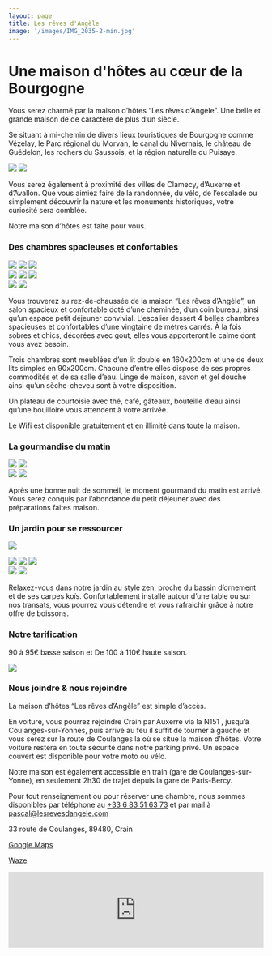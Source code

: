 ```yaml
---
layout: page
title: Les rêves d'Angèle
image: '/images/IMG_2035-2-min.jpg'
---
```

#  Une maison d'hôtes au cœur de la Bourgogne

Vous serez charmé par la maison d’hôtes “Les rêves d’Angèle”. Une belle et grande maison de de caractère de plus d’un siècle.

Se situant à mi-chemin de divers lieux touristiques de Bourgogne comme Vézelay, le Parc régional du Morvan, le canal du Nivernais, le château de Guédelon, les rochers du Saussois, et la région naturelle du Puisaye. 

<div class="gallery-box">
  <div class="gallery">
    <img src="/images/IMG_2854-1-min-1.jpg">
    <img src="/images/ecran.jpg">
  </div>
</div>

Vous serez également à proximité des villes de Clamecy, d’Auxerre et d’Avallon. Que vous aimiez faire de la randonnée, du vélo, de l’escalade ou simplement découvrir la nature et les monuments historiques, votre curiosité sera comblée.

Notre maison d’hôtes est faite pour vous.

### Des chambres spacieuses et confortables

<div class="gallery-box">
  <div class="gallery">
    <img src="/images/1.jpg">
    <img src="/images/2.jpg">
    <img src="/images/6.jpg">
  </div>
</div>


<div class="gallery-box">
  <div class="gallery">
    <img src="/images/3.jpg">
    <img src="/images/4.jpg">
    <img src="/images/5.jpg">
  </div>
</div>

<div class="gallery-box">
  <div class="gallery">
    <img src="/images/7.jpg">
    <img src="/images/8.jpg">
  </div>
</div>


Vous trouverez au rez-de-chaussée de la maison “Les rêves d’Angèle”, un salon spacieux et confortable doté d’une cheminée, d’un coin bureau, ainsi qu’un espace petit déjeuner convivial. L’escalier dessert 4 belles chambres spacieuses et confortables d’une vingtaine de mètres carrés. À la fois sobres et chics, décorées avec gout, elles vous apporteront le calme dont vous avez besoin.

Trois chambres sont meublées d’un lit double en 160x200cm et une de deux lits simples en 90x200cm. Chacune d’entre elles dispose de ses propres commodités et de sa salle d’eau. Linge de maison, savon et gel douche ainsi qu’un sèche-cheveu sont à votre disposition.

Un plateau de courtoisie avec thé, café, gâteaux, bouteille d’eau ainsi qu’une bouilloire vous attendent à votre arrivée.

Le Wifi est disponible gratuitement et en illimité dans toute la maison.

### La gourmandise du matin

<div class="gallery-box">
  <div class="gallery">
    <img src="/images/2-1.jpg">
    <img src="/images/3-1.jpg">
  </div>
</div>

<div class="gallery-box">
  <div class="gallery">
    <img src="/images/1-1.jpg">
    <img src="/images/4-1.jpg">
  </div>
</div>

Après une bonne nuit de sommeil, le moment gourmand du matin est arrivé. Vous serez conquis par l’abondance du petit déjeuner avec des préparations faites maison.

### Un jardin pour se ressourcer

![](/images/2-2.jpg)

<div class="gallery-box">
  <div class="gallery">
    <img src="/images/1-2.jpg">
    <img src="/images/4-2.jpg">
    <img src="/images/5-1.jpg">
  </div>
</div>

<div class="gallery-box">
  <div class="gallery">
    <img src="/images/3-2.jpg">
    <img src="/images/6-1.jpg">
  </div>
</div>

Relaxez-vous dans notre jardin au style zen, proche du bassin d’ornement et de ses carpes koïs. Confortablement installé autour d’une table ou sur nos transats, vous pourrez vous détendre et vous rafraichir grâce à notre offre de boissons.

### Notre tarification

90 à 95€ basse saison et
De 100 à 110€ haute saison.

![](/images/IMG_2712-1-min.JPG)

### Nous joindre & nous rejoindre

La maison d’hôtes “Les rêves d’Angèle” est simple d’accès.

En voiture, vous pourrez rejoindre Crain par Auxerre via la N151 , jusqu’à Coulanges-sur-Yonnes, puis arrivé au feu il suffit de tourner à gauche et vous serez sur la route de Coulanges là où se situe la maison d’hôtes. Votre voiture restera en toute sécurité dans notre parking privé. Un espace couvert est disponible pour votre moto ou vélo.

Notre maison est également accessible en train (gare de Coulanges-sur-Yonne), en seulement 2h30 de trajet depuis la gare de Paris-Bercy.

Pour tout renseignement ou pour réserver une chambre, nous sommes disponibles par téléphone au [+33 6 83 51 63 73](tel:0033683516373) et par mail à pascal@lesrevesdangele.com

33 route de Coulanges, 89480, Crain

[Google Maps](https://www.google.com/maps/place/Les+r%C3%AAves+d'Ang%C3%A8le/@47.5289639,3.5442161,17z/data=!4m18!1m9!3m8!1s0x47ee2f9453405f73:0x797fd1ba442d4134!2zTGVzIHLDqnZlcyBkJ0FuZ8OobGU!5m2!4m1!1i2!8m2!3d47.5289639!4d3.5464101!3m7!1s0x47ee2f9453405f73:0x797fd1ba442d4134!5m2!4m1!1i2!8m2!3d47.5289639!4d3.5464101)

[Waze](https://waze.com/ul/hu06w2sqkm)

<iframe src="https://www.google.com/maps/embed?pb=!1m18!1m12!1m3!1d2693.994818633331!2d3.5442160510380174!3d47.528963879077445!2m3!1f0!2f0!3f0!3m2!1i1024!2i768!4f13.1!3m3!1m2!1s0x47ee2f9453405f73%3A0x797fd1ba442d4134!2zTGVzIHLDqnZlcyBkJ0FuZ8OobGU!5e0!3m2!1sfr!2sfr!4v1618145367590!5m2!1sfr!2sfr" width="100%" height="auto" style="border:0;" allowfullscreen="" loading="lazy"></iframe>